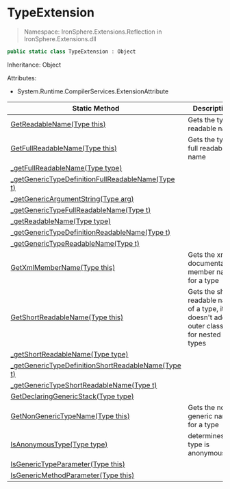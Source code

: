 ﻿# TypeExtension

> Namespace: IronSphere.Extensions.Reflection in  IronSphere.Extensions.dll



```csharp
public static class TypeExtension : Object
```
Inheritance: Object



Attributes:
        
* System.Runtime.CompilerServices.ExtensionAttribute




| Static Method | Description |
| --- | --- |
| [GetReadableName(Type this)](TypeExtension.GetReadableName(Type)) | Gets the types readable name |
| [GetFullReadableName(Type this)](TypeExtension.GetFullReadableName(Type)) | Gets the types full readable name |
| [_getFullReadableName(Type type)](TypeExtension._getFullReadableName(Type)) |  |
| [_getGenericTypeDefinitionFullReadableName(Type t)](TypeExtension._getGenericTypeDefinitionFullReadableName(Type)) |  |
| [_getGenericArgumentString(Type arg)](TypeExtension._getGenericArgumentString(Type)) |  |
| [_getGenericTypeFullReadableName(Type t)](TypeExtension._getGenericTypeFullReadableName(Type)) |  |
| [_getReadableName(Type type)](TypeExtension._getReadableName(Type)) |  |
| [_getGenericTypeDefinitionReadableName(Type t)](TypeExtension._getGenericTypeDefinitionReadableName(Type)) |  |
| [_getGenericTypeReadableName(Type t)](TypeExtension._getGenericTypeReadableName(Type)) |  |
| [GetXmlMemberName(Type this)](TypeExtension.GetXmlMemberName(Type)) | Gets the xml-documentation member name for a type |
| [GetShortReadableName(Type this)](TypeExtension.GetShortReadableName(Type)) | Gets the short readable name of a type, it doesn&#39;t add outer classes for nested types |
| [_getShortReadableName(Type type)](TypeExtension._getShortReadableName(Type)) |  |
| [_getGenericTypeDefinitionShortReadableName(Type t)](TypeExtension._getGenericTypeDefinitionShortReadableName(Type)) |  |
| [_getGenericTypeShortReadableName(Type t)](TypeExtension._getGenericTypeShortReadableName(Type)) |  |
| [GetDeclaringGenericStack(Type type)](TypeExtension.GetDeclaringGenericStack(Type)) |  |
| [GetNonGenericTypeName(Type this)](TypeExtension.GetNonGenericTypeName(Type)) | Gets the non-generic name for a type |
| [IsAnonymousType(Type type)](TypeExtension.IsAnonymousType(Type)) | determines if a type is anonymous |
| [IsGenericTypeParameter(Type this)](TypeExtension.IsGenericTypeParameter(Type)) |  |
| [IsGenericMethodParameter(Type this)](TypeExtension.IsGenericMethodParameter(Type)) |  |
